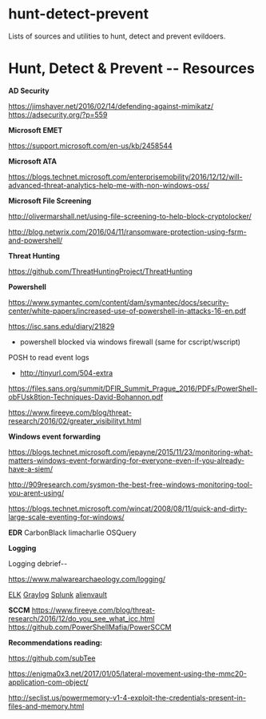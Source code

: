 # hunt-detect-prevent
Lists of sources and utilities to hunt, detect and prevent evildoers.


# Hunt, Detect & Prevent -- Resources

**AD Security**

https://jimshaver.net/2016/02/14/defending-against-mimikatz/
https://adsecurity.org/?p=559

**Microsoft EMET**

https://support.microsoft.com/en-us/kb/2458544

**Microsoft ATA**

https://blogs.technet.microsoft.com/enterprisemobility/2016/12/12/will-advanced-threat-analytics-help-me-with-non-windows-oss/

**Microsoft File Screening**

http://olivermarshall.net/using-file-screening-to-help-block-cryptolocker/

http://blog.netwrix.com/2016/04/11/ransomware-protection-using-fsrm-and-powershell/

**Threat Hunting**

https://github.com/ThreatHuntingProject/ThreatHunting

**Powershell**

https://www.symantec.com/content/dam/symantec/docs/security-center/white-papers/increased-use-of-powershell-in-attacks-16-en.pdf

https://isc.sans.edu/diary/21829
- powershell blocked via windows firewall (same for cscript/wscript)

POSH to read event logs
- http://tinyurl.com/504-extra

https://files.sans.org/summit/DFIR_Summit_Prague_2016/PDFs/PowerShell-obFUsk8tion-Techniques-David-Bohannon.pdf


https://www.fireeye.com/blog/threat-research/2016/02/greater_visibilityt.html


**Windows event forwarding**

https://blogs.technet.microsoft.com/jepayne/2015/11/23/monitoring-what-matters-windows-event-forwarding-for-everyone-even-if-you-already-have-a-siem/

http://909research.com/sysmon-the-best-free-windows-monitoring-tool-you-arent-using/

https://blogs.technet.microsoft.com/wincat/2008/08/11/quick-and-dirty-large-scale-eventing-for-windows/


**EDR**
CarbonBlack
limacharlie
OSQuery

**Logging**

Logging debrief--

https://www.malwarearchaeology.com/logging/

[ELK](https://www.elastic.co/products)
[Graylog](https://www.graylog.org/)
[Splunk](https://www.splunk.com/)
[alienvault](https://www.alienvault.com/)


**SCCM**
https://www.fireeye.com/blog/threat-research/2016/12/do_you_see_what_icc.html
https://github.com/PowerShellMafia/PowerSCCM

**Recommendations reading:**

https://github.com/subTee

https://enigma0x3.net/2017/01/05/lateral-movement-using-the-mmc20-application-com-object/


http://seclist.us/powermemory-v1-4-exploit-the-credentials-present-in-files-and-memory.html
